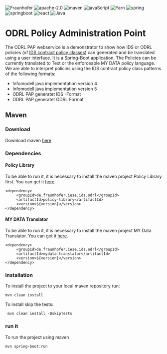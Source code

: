 ![Fraunhofer](https://img.shields.io/badge/Fraunhofer-IESE-179C7D.svg?logo=fraunhofergesellschaft)
![apache-2.0](https://img.shields.io/badge/apache_2.0-license-D22128.svg?logo=apache) ![maven](https://img.shields.io/badge/maven-bulid-C71A36.svg?logo=apachemaven) ![javaScript](https://img.shields.io/badge/JavaScript-language-F7DF1E.svg?logo=javascript) ![Yarn](https://img.shields.io/badge/Yarn-package-2C8EBB.svg?logo=yarn) ![spring](https://img.shields.io/badge/spring-framework-6DB33F.svg?logo=spring) ![springboot](https://img.shields.io/badge/spring_boot-configuration-6DB33F.svg?logo=springboot) ![react](https://img.shields.io/badge/react-library-61DAFB.svg?logo=react) ![Java](https://badges.aleen42.com/src/java.svg)
# ODRL Policy Administration Point
The ODRL PAP webservice is a demonstrator to show how IDS or ODRL policies (of [IDS contract policy classes](https://github.com/International-Data-Spaces-Association/IDS-G/tree/main/UsageControl/Contract)) can generated and be translated using a user interface. It is a Spring-Boot application,
The Policies can be currently translated to Text or the enforceable MY DATA policy language. We are able to interpret policies using the IDS contract policy class patterns of the following formats:

- Infomodell java implementation version 4
- Infomodell java implementation version 5
- ODRL PAP generatet IDS -Format
- ODRL PAP generatet ODRL Format

## Maven
### Download
Download maven [here](https://maven.apache.org)
### Dependencies
#### Policy Library
To be able to run it, it is necessary to install  the maven project Policy Library first.
You can get it [here](https://gitlab.cc-asp.fraunhofer.de/iese-ids/policy-library).

    <dependency>  
         <groupId>de.fraunhofer.iese.ids.odrl</groupId>  
         <artifactId>policy-library</artifactId>  
         <version>${version}</version>  
    </dependency>

#### MY DATA Translator
To be able to run it, it is necessary to install  the maven project MY Data Translator.
You can get it [here](https://gitlab.cc-asp.fraunhofer.de/iese-ids/mydata-translator).

    <dependency>  
         <groupId>de.fraunhofer.iese.ids.odrl</groupId>  
         <artifactId>mydata-translator</artifactId>  
         <version>${version}</version>  
    </dependency>

### Installation
To install the project to your local maven repository run:

    mvn clean install
To install skip the tests:

     mvn clean install -DskipTests
### run it
To run the project using maven

    mvn spring-boot:run

